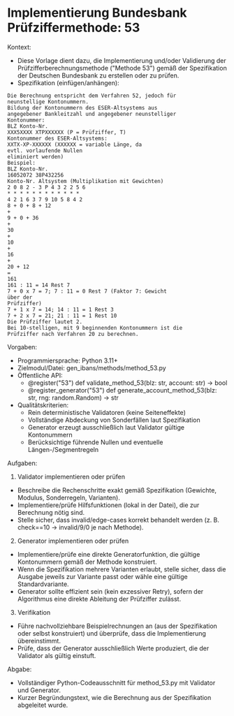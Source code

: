 # Implementierung Bundesbank Prüfziffermethode: 53

Kontext:
- Diese Vorlage dient dazu, die Implementierung und/oder Validierung der Prüfzifferberechnungsmethode ("Methode 53") gemäß der Spezifikation der Deutschen Bundesbank zu erstellen oder zu prüfen.
- Spezifikation (einfügen/anhängen):

```Text
Die Berechnung entspricht dem Verfahren 52, jedoch für
neunstellige Kontonummern.
Bildung der Kontonummern des ESER-Altsystems aus
angegebener Bankleitzahl und angegebener neunstelliger
Kontonummer:
BLZ Konto-Nr.
XXX5XXXX XTPXXXXXX (P = Prüfziffer, T)
Kontonummer des ESER-Altsystems:
XXTX-XP-XXXXXX (XXXXXX = variable Länge, da
evtl. vorlaufende Nullen
eliminiert werden)
Beispiel:
BLZ Konto-Nr.
16052072 38P432256
Konto-Nr. Altsystem (Multiplikation mit Gewichten)
2 0 8 2 - 3 P 4 3 2 2 5 6
* * * * * * * * * * * *
4 2 1 6 3 7 9 10 5 8 4 2
8 + 0 + 8 + 12
+
9 + 0 + 36
+
30
+
10
+
16
+
20 + 12
=
161
161 : 11 = 14 Rest 7
7 + 0 x 7 = 7; 7 : 11 = 0 Rest 7 (Faktor 7: Gewicht
über der
Prüfziffer)
7 + 1 x 7 = 14; 14 : 11 = 1 Rest 3
7 + 2 x 7 = 21; 21 : 11 = 1 Rest 10
Die Prüfziffer lautet 2.
Bei 10-stelligen, mit 9 beginnenden Kontonummern ist die
Prüfziffer nach Verfahren 20 zu berechnen.
```

Vorgaben:
- Programmiersprache: Python 3.11+
- Zielmodul/Datei: gen_ibans/methods/method_53.py
- Öffentliche API:
  - @register("53") def validate_method_53(blz: str, account: str) -> bool
  - @register_generator("53") def generate_account_method_53(blz: str, rng: random.Random) -> str
- Qualitätskriterien:
  - Rein deterministische Validatoren (keine Seiteneffekte)
  - Vollständige Abdeckung von Sonderfällen laut Spezifikation
  - Generator erzeugt ausschließlich laut Validator gültige Kontonummern
  - Berücksichtige führende Nullen und eventuelle Längen-/Segmentregeln

Aufgaben:
1) Validator implementieren oder prüfen
- Beschreibe die Rechenschritte exakt gemäß Spezifikation (Gewichte, Modulus, Sonderregeln, Varianten).
- Implementiere/prüfe Hilfsfunktionen (lokal in der Datei), die zur Berechnung nötig sind.
- Stelle sicher, dass invalid/edge-cases korrekt behandelt werden (z. B. check==10 -> invalid/9/0 je nach Methode).

2) Generator implementieren oder prüfen
- Implementiere/prüfe eine direkte Generatorfunktion, die gültige Kontonummern gemäß der Methode konstruiert.
- Wenn die Spezifikation mehrere Varianten erlaubt, stelle sicher, dass die Ausgabe jeweils zur Variante passt oder wähle eine gültige Standardvariante.
- Generator sollte effizient sein (kein exzessiver Retry), sofern der Algorithmus eine direkte Ableitung der Prüfziffer zulässt.

3) Verifikation
- Führe nachvollziehbare Beispielrechnungen an (aus der Spezifikation oder selbst konstruiert) und überprüfe, dass die Implementierung übereinstimmt.
- Prüfe, dass der Generator ausschließlich Werte produziert, die der Validator als gültig einstuft.

Abgabe:
- Vollständiger Python-Codeausschnitt für method_53.py mit Validator und Generator.
- Kurzer Begründungstext, wie die Berechnung aus der Spezifikation abgeleitet wurde.